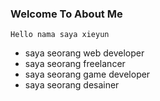###   Welcome To About Me

<!--
**Xie-yun664/Xie-yun664** is a ✨ _special_ ✨ repository because its `README.md` (this file) appears on your GitHub profile.

Here are some ideas to get you started:

- 🔭 I’m currently working on ...
- 🌱 I’m currently learning ...
- 👯 I’m looking to collaborate on ...
- 🤔 I’m looking for help with ...
- 💬 Ask me about ...
- 📫 How to reach me: ...
- 😄 Pronouns: ...
- ⚡ Fun fact: ...
-->

    Hello nama saya xieyun 
 - saya seorang web developer
 - saya seorang freelancer
 - saya seorang game developer
 - saya seorang desainer
 
 
